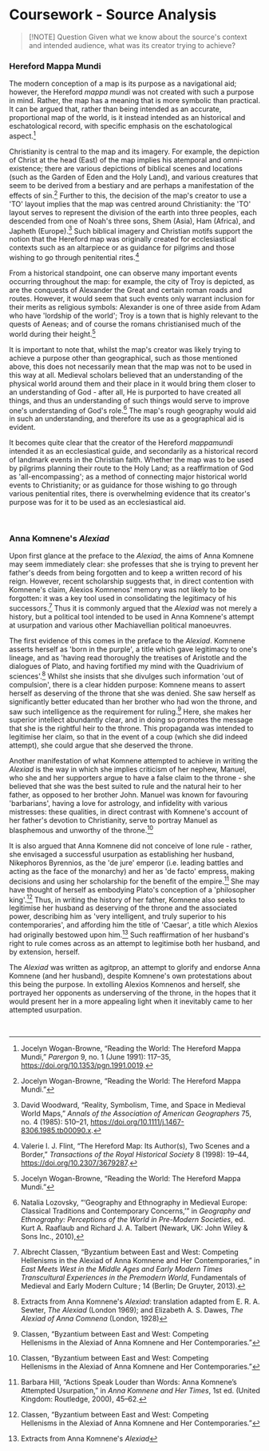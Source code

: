 # Coursework - Source Analysis



> [!NOTE] Question
> Given what we know about the source's context and intended audience, what was its creator trying to achieve?

### Hereford Mappa Mundi

The modern conception of a map is its purpose as a navigational aid; however, the Hereford *mappa mundi* was not created with such a purpose in mind. Rather, the map has a meaning that is more symbolic than practical. It can be argued that, rather than being intended as an accurate, proportional map of the world, is it instead intended as an historical and eschatological record, with specific emphasis on the eschatological aspect.[^1] 

Christianity is central to the map and its imagery. For example, the depiction of Christ at the head (East) of the map implies his atemporal and omni-existence; there are various depictions of biblical scenes and locations (such as the Garden of Eden and the Holy Land), and various creatures that seem to be derived from a bestiary and are perhaps a manifestation of the effects of sin.[^2] Further to this, the decision of the map's creator to use a 'TO' layout implies that the map was centred around Christianity: the 'TO' layout serves to represent the division of the earth into three peoples, each descended from one of Noah's three sons, Shem (Asia), Ham (Africa), and Japheth (Europe).[^3] Such biblical imagery and Christian motifs support the notion that the Hereford map was originally created for ecclesiastical contexts such as an altarpiece or as guidance for pilgrims and those wishing to go through penitential rites.[^4] 

From a historical standpoint, one can observe many important events occurring throughout the map: for example, the city of Troy is depicted, as are the conquests of Alexander the Great and certain roman roads and routes. However, it would seem that such events only warrant inclusion for their merits as religious symbols: Alexander is one of three aside from Adam who have 'lordship of the world';  Troy is a town that is highly relevant to the quests of Aeneas; and of course the romans christianised much of the world during their height.[^5]

It is important to note that, whilst the map's creator was likely trying to achieve a purpose other than geographical, such as those mentioned above, this does not necessarily mean that the map was not to be used in this way at all. Medieval scholars believed that an understanding of the physical world around them and their place in it would bring them closer to an understanding of God - after all, He is purported to have created all things, and thus an understanding of such things would serve to improve one's understanding of God's role.[^6] The map's rough geography would aid in such an understanding, and therefore its use as a geographical aid is evident.

It becomes quite clear that the creator of the Hereford *mappamundi* intended it as an ecclesiastical guide, and secondarily as a historical record of landmark events in the Christian faith. Whether the map was to be used by pilgrims planning their route to the Holy Land; as a reaffirmation of God as 'all-encompassing'; as a method of connecting major historical world events to Christianity; or as guidance for those wishing to go through various penitential rites, there is overwhelming evidence that its creator's purpose was for it to be used as an ecclesiastical aid.

</br>

### Anna Komnene's *Alexiad*

Upon first glance at the preface to the *Alexiad*, the aims of Anna Komnene may seem immediately clear: she professes that she is trying to prevent her father's deeds from being forgotten and to keep a written record of his reign. However, recent scholarship suggests that, in direct contention with Komnene's claim, Alexios Komnenos' memory was not likely to be forgotten: it was a key tool used in consolidating the legitimacy of his successors.[^7] Thus it is commonly argued that the *Alexiad* was not merely a history, but a political tool intended to be used in Anna Komnene's attempt at usurpation and various other Machiavellian political manoeuvres. 

The first evidence of this comes in the preface to the *Alexiad*. Komnene asserts herself as 'born in the purple', a title which gave legitimacy to one's lineage, and as 'having read thoroughly the treatises of Aristotle and the dialogues of Plato, and having fortified my mind with the Quadrivium of sciences'.[^8] Whilst she insists that she divulges such information 'out of compulsion', there is a clear hidden purpose: Komnene means to assert herself as deserving of the throne that she was denied. She saw herself as significantly better educated than her brother who had won the throne, and saw such intelligence as the requirement for ruling.[^9] Here, she makes her superior intellect abundantly clear, and in doing so promotes the message that she is the rightful heir to the throne. This propaganda was intended to legitimise her claim, so that in the event of a coup (which she did indeed attempt), she could argue that she deserved the throne.

Another manifestation of what Komnene attempted to achieve in writing the *Alexiad* is the way in which she implies criticism of her nephew, Manuel, who she and her supporters argue to have a false claim to the throne - she believed that she was the best suited to rule and the natural heir to her father, as opposed to her brother John. Manuel was known for favouring 'barbarians', having a love for astrology, and infidelity with various mistresses: these qualities, in direct contrast with Komnene's account of her father's devotion to Christianity, serve to portray Manuel as blasphemous and unworthy of the throne.[^10]

It is also argued that Anna Komnene did not conceive of lone rule - rather, she envisaged a successful usurpation as establishing her husband, Nikephoros Byrennios, as the 'de jure' emperor (i.e. leading battles and acting as the face of the monarchy) and her as 'de facto' empress, making decisions and using her scholarship for the benefit of the empire.[^11] She may have thought of herself as embodying Plato's conception of a 'philosopher king'.[^12] Thus, in writing the history of her father, Komnene also seeks to legitimise her husband as deserving of the throne and the associated power, describing him as 'very intelligent, and truly superior to his contemporaries', and affording him the title of 'Caesar', a title which Alexios had originally bestowed upon him.[^13] Such reaffirmation of her husband's right to rule comes across as an attempt to legitimise both her husband, and by extension, herself.

The *Alexiad* was written as agitprop, an attempt to glorify and endorse Anna Komnene (and her husband), despite Komnene's own protestations about this being the purpose. In extolling Alexios Komnenos and herself, she portrayed her opponents as underserving of the throne, in the hopes that it would present her in a more appealing light when it inevitably came to her attempted usurpation.

</br>

[^1]: Jocelyn Wogan-Browne, “Reading the World: The Hereford Mappa Mundi,” <i>Parergon</i> 9, no. 1 (June 1991): 117–35, <a href="https://doi.org/10.1353/pgn.1991.0019">https://doi.org/10.1353/pgn.1991.0019</a>.
[^2]: Jocelyn Wogan-Browne, “Reading the World: The Hereford Mappa Mundi.”
[^3]: David Woodward, “Reality, Symbolism, Time, and Space in Medieval World Maps,” <i>Annals of the Association of American Geographers</i> 75, no. 4 (1985): 510–21, <a href="https://doi.org/10.1111/j.1467-8306.1985.tb00090.x">https://doi.org/10.1111/j.1467-8306.1985.tb00090.x</a>.
[^4]: Valerie I. J. Flint, “The Hereford Map: Its Author(s), Two Scenes and a Border,” <i>Transactions of the Royal Historical Society</i> 8 (1998): 19–44, <a href="https://doi.org/10.2307/3679287">https://doi.org/10.2307/3679287</a>.
[^5]: Jocelyn Wogan-Browne, “Reading the World: The Hereford Mappa Mundi.”
[^6]: Natalia Lozovsky, “‘Geography and Ethnography in Medieval Europe: Classical Traditions and Contemporary Concerns,’” in <i>Geography and Ethnography: Perceptions of the World in Pre-Modern Societies</i>, ed. Kurt A. Raaflaub and Richard J. A. Talbert (Newark, UK: John Wiley & Sons Inc., 2010),
[^7]: Albrecht Classen, “Byzantium between East and West: Competing Hellenisms in the Alexiad of Anna Komnene and Her Contemporaries,” in <i>East Meets West in the Middle Ages and Early Modern Times Transcultural Experiences in the Premodern World</i>, Fundamentals of Medieval and Early Modern Culture ; 14 (Berlin; De Gruyter, 2013).
[^8]: Extracts from Anna Komnene's _Alexiad_: translation adapted from E. R. A. Sewter, _The Alexiad_ (London 1969); and Elizabeth A. S. Dawes, _The Alexiad of Anna Comnena_ (London, 1928)
[^9]: Classen, “Byzantium between East and West: Competing Hellenisms in the Alexiad of Anna Komnene and Her Contemporaries.”
[^10]: Classen, “Byzantium between East and West: Competing Hellenisms in the Alexiad of Anna Komnene and Her Contemporaries.”
[^11]: Barbara Hill, “Actions Speak Louder than Words: Anna Komnene’s Attempted Usurpation,” in <i>Anna Komnene and Her Times</i>, 1st ed. (United Kingdom: Routledge, 2000), 45–62.
[^12]: Classen, “Byzantium between East and West: Competing Hellenisms in the Alexiad of Anna Komnene and Her Contemporaries.”
[^13]:  Extracts from Anna Komnene's _Alexiad_